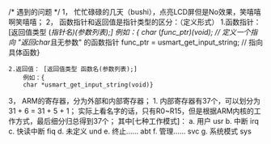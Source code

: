/* 遇到的问题 */
1， 忙忙碌碌的几天（bushi），点亮LCD屏但是No效果，笑嘻嘻啊笑嘻嘻；
2， 函数指针和返回值是指针类型的区分：（定义形式）
	1.函数指针： [返回值类型 (*指针名)(参数列表);]
		例如：{
		char* (*func_ptr)(void);  // 定义一个指向 "返回char*且无参数" 的函数指针
		func_ptr = usmart_get_input_string;  // 指向具体函数}
		
	2.返回值： [返回值类型 函数名(参数列表);]
		例如：{
		char *usmart_get_input_string(void)}
3， ARM的寄存器，分为外部和内部寄存器；
	1. 内部寄存器有37个，可以划分为31 + 6 = 31 + 5 + 1；
		实际上看名字的话，只有R0~R15，但是根据ARM内核的工作方式，最后细分归总得到37个；
		其中[七种工作模式]：
			a. 用户		usr
			b. 中断		irq
			c. 快读中断	fiq
			d. 未定义	und
			e. 终止……	abt
			f. 管理……	svc
			g. 系统模式	sys